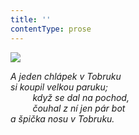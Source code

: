 ```yaml
---
title: ''
contentType: prose
---
```


![](../Images/110.jpg)

_A jeden chlápek v Tobruku  
si koupil velkou paruku;  
         když se dal na pochod,  
         čouhal z ní jen pár bot  
a špička nosu v Tobruku._
